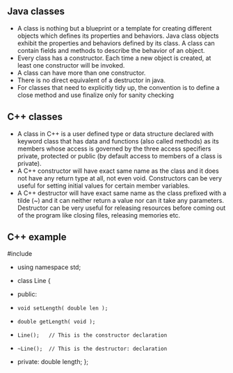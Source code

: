 
## Java classes
* A class is nothing but a blueprint or a template for creating different objects which defines its properties and behaviors. Java class objects exhibit the properties and behaviors defined by its class. A class can contain fields and methods to describe the behavior of an object.
* Every class has a constructor. Each time a new object is created, at least one constructor will be invoked.
* A class can have more than one constructor.
* There is no direct equivalent of a destructor in java.
* For classes that need to explicitly tidy up, the convention is to define a close method and use finalize only for sanity checking


## C++ classes
* A class in C++ is a user defined type or data structure declared with keyword class that has data and functions (also called methods) as its members whose access is governed by the three access specifiers private, protected or public (by default access to members of a class is private).
* A C++ constructor will have exact same name as the class and it does not have any return type at all, not even void. Constructors can be very useful for setting initial values for certain member variables.
* A C++ destructor will have exact same name as the class prefixed with a tilde (~) and it can neither return a value nor can it take any parameters. Destructor can be very useful for releasing resources before coming out of the program like closing files, releasing memories etc.

## C++ example

  #include <iostream>
 
* using namespace std;
 
* class Line {
*  public:
*     void setLength( double len );
*     double getLength( void );
*     Line();   // This is the constructor declaration
*     ~Line();  // This is the destructor: declaration

*  private:
     double length;
 };
